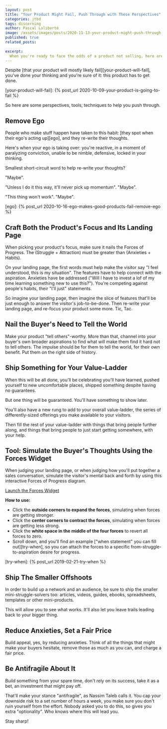 ```yaml
---
layout: post
title: "Your Product Might Fail, Push Through with These Perspectives"
categories: jtbd
tags: discerning
author: Pascal Laliberté
image: /assets/images/posts/2020-11-13-your-product-might-push-through-with-these-perspectives.jpg
published: true
related_posts:
  
excerpt:
  When you're ready to face the odds of a product not selling, here are some perspectives to help you push through, get it done, and make the most of it.
---
```


Despite [that your product will mostly likely fail][your-product-will-fail], you've done your thinking and you're sure of it: this product has to get done.

[your-product-will-fail]: {% post_url 2020-10-09-your-product-is-going-to-fail %}

So here are some perspectives, tools, techniques to help you push through.

## Remove Ego

People who make stuff happen have taken to this habit: [they spot when their ego's acting up][ego], and they re-write their thoughts.

Here's when your ego is taking over: you're reactive, in a moment of paralyzing conviction, unable to be nimble, defensive, locked in your thinking.

Smallest short-circuit word to help re-write your thoughts?

"Maybe".

"Unless I do it this way, it'll never pick up momentum". "Maybe".

"This thing won't work". "Maybe".

[ego]: {% post_url 2020-10-16-ego-makes-good-products-fail-remove-ego %}

## Craft Both the Product's Focus and Its Landing Page

When picking your product's focus, make sure it nails the Forces of Progress. The (Struggle + Attraction) must be greater than (Anxieties + Habits).

On your landing page, the first words must help make the visitor say "I feel understood, this is my situation". The features have to help connect with the aspiration. Anxieties have be addressed ("Will I have to invest a lof of my time learning something new to use this?"). You're competing against people's habits, their "I'll just" statements.

So imagine your landing page, then imagine the slice of features that'll be just enough to answer the visitor's job-to-be-done. Then re-write your landing page, and re-focus your product some more. Tic, Tac.

## Nail the Buyer's Need to Tell the World

Make your product "tell others"-worthy. More than that, channel into your buyer's own broader aspirations to find what will make them find it hard not to tell others. The impulse should be for them to tell the world, for their own benefit. Put them on the right side of history.

## Ship Something for Your Value-Ladder

When this will be all done, you'll be celebrating you'll have learned, pushed yourself to new uncomfortable places, shipped something despite having no guarantees.

But one thing will be guaranteed. You'll have something to show later.

You'll also have a new rung to add to your overall value-ladder, the series of differently-sized offerings you make available to your visitors.

Then fill the rest of your value-ladder with things that bring people further along, and things that bring people to just start getting somewhere, with your help.

## Tool: Simulate the Buyer's Thoughts Using the Forces Widget

When judging your landing page, or when judging how you'll put together a sales conversation, simulate the visitor's mental back and forth by using this interactive Forces of Progress diagram.

<a href="https://sharpen.page/forces-widget/" class="cta-btn" target="_blank">Launch the Forces Widget</a>

**How to use:**

* Click the **outside corners to expand the forces**, simulating when forces are getting stronger.
* Click the **center corners to contract the forces**, simulating when forces are getting less strong.
* Click the **white space in the middle of the four forces** to revert all forces to zero.
* Scroll down, and you'll find an example ["when statement" you can fill out][try-when], so you can attach the forces to a specific from-struggle-to-aspiration desire for progress.

[try-when]: {% post_url 2019-02-21-try-when %}

## Ship The Smaller Offshoots

In order to build up a network and an audience, be sure to ship the smaller mini-struggle-solvers too:  articles, videos, guides, ebooks, spreadsheets, templates or other mini-products.

This will allow you to see what works. It'll also let you leave trails leading back to your bigger thing.

## Reduce Anxieties, Set a Fair Price

Build appeal, yes, by reducing anxieties. Think of all the things that might make your buyers hesitate, remove those as much as you can, and charge a fair price.

## Be Antifragile About It

Build something from your spare time, don't rely on its success, take it as a bet, an investment that might pay off.

That'll make your stance "antifragile", as Nassim Taleb calls it. You cap your downside risk to a set number of hours a week, you make sure you don't ruin yourself from the effort. Nobody asked you to do this, so gives you extra "optionality". Who knows where this will lead you.

Stay sharp!
